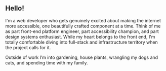 ## **Hello!**

I'm a web developer who gets genuinely excited about making the internet more accessible, one beautifully crafted component at a time. Think of me as part front-end platform engineer, part accessibility champion, and part design systems enthusiast. While my heart belongs to the front end, I'm totally comfortable diving into full-stack and infrastructure territory when the project calls for it.

Outside of work I’m into gardening, house plants, wrangling my dogs and cats, and spending time with my family.
